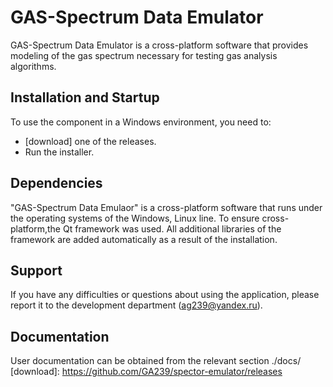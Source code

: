 # GAS-Spectrum Data Emulator


GAS-Spectrum Data Emulator is a cross-platform software that provides modeling of the gas spectrum necessary for testing gas analysis algorithms.

## Installation and Startup

To use the component in a Windows environment, you need to:

-	[download] one of the releases. 
-	Run the installer.

## Dependencies

"GAS-Spectrum Data Emulaor" is a cross-platform software that runs under the operating systems of the Windows, Linux line.
To ensure cross-platform,the Qt framework was used. All additional libraries of the framework are added automatically as a result of the installation.

## Support

If you have any difficulties or questions about using the application, please report it to the development department (ag239@yandex.ru).

## Documentation

User documentation can be obtained from the relevant section ./docs/
[download]: https://github.com/GA239/spector-emulator/releases


